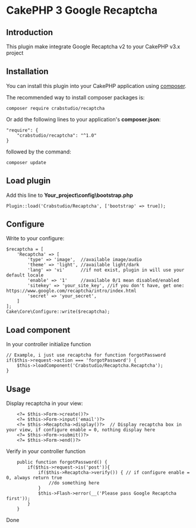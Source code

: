 
# CakePHP 3 Google Recaptcha

## Introduction

This plugin make integrate Google Recaptcha v2 to your CakePHP v3.x project

## Installation

You can install this plugin into your CakePHP application using [composer](http://getcomposer.org).

The recommended way to install composer packages is:

```
composer require crabstudio/recaptcha
```
Or add the following lines to your application's **composer.json**:

```
"require": {
    "crabstudio/recaptcha": "^1.0"
}
```
followed by the command:

```
composer update
```

## Load plugin

Add this line to **Your_project\config\bootstrap.php**
```
Plugin::load('Crabstudio/Recaptcha', ['bootstrap' => true]);
```

## Configure

Write to your configure:
```
$recaptcha = [
    'Recaptcha' => [
        'type' => 'image',  //available image/audio
        'theme' => 'light', //available light/dark
        'lang' => 'vi'      //if not exist, plugin in will use your default locale
        'enable' => '1'     //available 0/1 mean disabled/enabled
        'sitekey' => 'your_site_key', //if you don't have, get one: https://www.google.com/recaptcha/intro/index.html
        'secret' => 'your_secret',
    ]
];
Cake\Core\Configure::write($recaptcha);
```

## Load component

In your controller initialize function
```
// Example, i just use recaptcha for function forgotPassword
if($this->request->action === 'forgotPassword') {
    $this->loadComponent('Crabstudio/Recaptcha.Recaptcha');
}
```

## Usage

Display recaptcha in your view:
```
    <?= $this->Form->create()?>
    <?= $this->Form->input('email')?>
    <?= $this->Recaptcha->display()?>  // Display recaptcha box in your view, if configure enable = 0, nothing display here
    <?= $this->Form->submit()?>
    <?= $this->Form->end()?>
```

Verify in your controller function

```
    public function forgotPassword() {
        if($this->request->is('post')){
            if($this->Recaptcha->verify()) { // if configure enable = 0, always return true
                //do something here
            }
            $this->Flash->error(__('Please pass Google Recaptcha first'));
        }
    }
```

Done